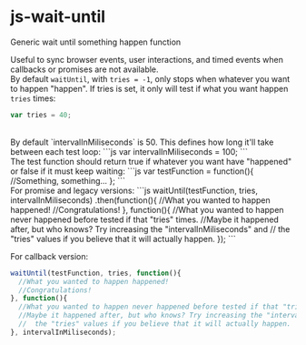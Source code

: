# js-wait-until
Generic wait until something happen function

Useful to sync browser events, user interactions, and timed events when callbacks or promises are not available.
<br />
By default `waitUntil`, with `tries = -1`, only stops when whatever you want to happen "happen".
If tries is set, it only will test if what you want happen `tries` times:
```js
var tries = 40;
```
<br />
By default `intervalInMiliseconds` is 50.
This defines how long it'll take between each test loop:
```js
var intervalInMiliseconds = 100;
```
<br />
The test function should return true if whatever you want have "happened" or false if it must keep waiting:
```js
var testFunction = function(){
  //Something, something...
};
```
<br />
For promise and legacy versions:
```js
waitUntil(testFunction, tries, intervalInMiliseconds)
.then(function(){
  //What you wanted to happen happened!
  //Congratulations!
}, function(){
  //What you wanted to happen never happened before tested if that "tries" times. 
  //Maybe it happened after, but who knows? Try increasing the "intervalInMiliseconds" and
  //  the "tries" values if you believe that it will actually happen.
});
```

For callback version:
```js
waitUntil(testFunction, tries, function(){
  //What you wanted to happen happened!
  //Congratulations!
}, function(){
  //What you wanted to happen never happened before tested if that "tries" times. 
  //Maybe it happened after, but who knows? Try increasing the "intervalInMiliseconds" and
  //  the "tries" values if you believe that it will actually happen.
}, intervalInMiliseconds);
```
